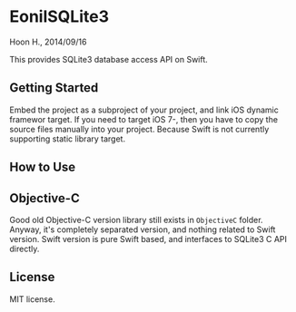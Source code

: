 EonilSQLite3
============
Hoon H., 2014/09/16




This provides SQLite3 database access API on Swift.





Getting Started
---------------
Embed the project as a subproject of your project, and link iOS dynamic
framewor target. If you need to target iOS 7-, then you have to copy the
source files manually into your project. Because Swift is not currently
supporting static library target.







How to Use
----------



















Objective-C
-----------
Good old Objective-C version library still exists in `ObjectiveC` folder.
Anyway, it's completely separated version, and nothing related to Swift 
version. Swift version is pure Swift based, and interfaces to SQLite3 C 
API directly.





License
-------
MIT license.